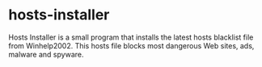 # hosts-installer
Hosts Installer is a small program that installs the latest hosts blacklist file from Winhelp2002. This hosts file blocks most dangerous Web sites, ads, malware and spyware.

